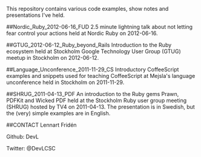This repository contains various code examples, show notes and presentations I've held.

##Nordic_Ruby_2012-06-16_FUD
2.5 minute lightning talk about not letting fear control your actions held at Nordic Ruby on 2012-06-16.

##GTUG_2012-06-12_Ruby_beyond_Rails
Introduction to the Ruby ecosystem held at Stockholm Google Technology User Group (GTUG) meetup in Stockholm on 2012-06-12.

##Language_Unconference_2011-11-29_CS
Introductory CoffeeScript examples and snippets used for teaching CoffeeScript at Mejsla's language unconference held in Stockholm on 2011-11-29.

##SHRUG_2011-04-13_PDF
An introduction to the Ruby gems Prawn, PDFKit and Wicked PDF held at the Stockholm Ruby user group meeting (SHRUG) hosted by TV4 on 2011-04-13.
The presentation is in Swedish, but the (very) simple examples are in English.

##CONTACT
Lennart Fridén

Github:		DevL

Twitter:	@DevLCSC